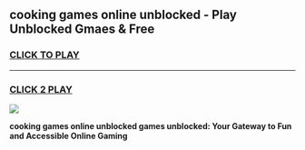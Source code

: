 
## cooking games online unblocked - Play Unblocked Gmaes & Free
<h3>
<a href="https://news.freeplayer.one?title=cooking_games_online_unblocked&ref=23F">CLICK TO PLAY</a></h3>
<hr>

<h3>
<a href="https://news.freeplayer.one?title=cooking_games_online_unblocked&ref=23F">CLICK 2 PLAY</a>
  
</h3>

<a href="https://news.freeplayer.one?title=cooking_games_online_unblocked&ref=23F/"><img src="https://clearcache.store/games.png"></a>


**cooking games online unblocked games unblocked: Your Gateway to Fun and Accessible Online Gaming**
